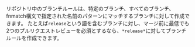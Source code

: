 リポジトリ中のブランチルールは、特定のブランチ、すべてのブランチ、fnmatch構文で指定された名前のパターンにマッチするブランチに対して作成できます。 たとえば`release`という語を含むブランチに対し、マージ前に最低でも2つのプルリクエストレビューを必須とするなら、`*release*`に対してブランチルールを作成できます。
